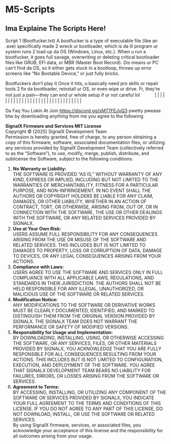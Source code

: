 # M5-Scripts

## Ima Explaine The Scripts Here!

Script 1 (Bootfucker.txt)
A bootfucker is a type of executable file (like an .exe) specifically made 2 wreck ur bootloader, which is da lil program ur system runs 2 load up da OS (Windows, Linux, etc.). When u run a bootfucker, it goes full savage, overwriting or deleting critical bootloader files like GRUB, EFI data, or MBR (Master Boot Record). Dis means ur PC can’t find da OS, so it either gets stuck in a bootloop, throws up error screens like “No Bootable Device,” or just fully bricks.

Bootfuckers don’t play it Once it hits, u basically need pro skills or repair tools 2 fix da bootloader, reinstall ur OS, or even wipe ur drive. Fr, they’re not just a pain—they can end ur whole setup if ur not careful lol
‎
ㅤㅤㅤ|
|
|
|
|
|
|
|
|
|
|
|
|
|
|
|
|
|
|
|
|
|
|
|
|
|
|
|
|
|
|
|

Da Faq You Lokin At
Join https://discord.gg/xM77FEJvQ3 pwetty pwease
btw by downloading anything from me you agree to the following

**SignalX Firmware and Services MIT License**  
Copyright © [2025] SignalX Development Team  
Permission is hereby granted, free of charge, to any person obtaining a copy of this firmware, software, associated documentation files, or utilizing any services provided by SignalX Development Team (collectively referred to as the “Software”), to use, modify, merge, publish, distribute, and sublicense the Software, subject to the following conditions:  
1. **No Warranty or Liability:**  
   THE SOFTWARE IS PROVIDED “AS IS,” WITHOUT WARRANTY OF ANY KIND, EXPRESS OR IMPLIED, INCLUDING BUT NOT LIMITED TO THE WARRANTIES OF MERCHANTABILITY, FITNESS FOR A PARTICULAR PURPOSE, AND NON-INFRINGEMENT. IN NO EVENT SHALL THE AUTHORS OR COPYRIGHT HOLDERS BE LIABLE FOR ANY CLAIM, DAMAGES, OR OTHER LIABILITY, WHETHER IN AN ACTION OF CONTRACT, TORT, OR OTHERWISE, ARISING FROM, OUT OF, OR IN CONNECTION WITH THE SOFTWARE, THE USE OR OTHER DEALINGS WITH THE SOFTWARE, OR ANY RELATED SERVICES PROVIDED BY SIGNALX.  
2. **Use at Your Own Risk:**  
   USERS ASSUME FULL RESPONSIBILITY FOR ANY CONSEQUENCES ARISING FROM THE USE OR MISUSE OF THE SOFTWARE AND RELATED SERVICES. THIS INCLUDES BUT IS NOT LIMITED TO DAMAGES TO PROPERTY, LOSS OR CORRUPTION OF DATA, DAMAGE TO DEVICES, OR ANY LEGAL CONSEQUENCES ARISING FROM YOUR ACTIONS.  
3. **Compliance with Laws:**  
   USERS AGREE TO USE THE SOFTWARE AND SERVICES ONLY IN FULL COMPLIANCE WITH ALL APPLICABLE LAWS, REGULATIONS, AND STANDARDS IN THEIR JURISDICTION. THE AUTHORS SHALL NOT BE HELD RESPONSIBLE FOR ANY ILLEGAL, UNAUTHORIZED, OR MALICIOUS USE OF THE SOFTWARE OR RELATED SERVICES.  
4. **Modification Notice:**  
   ANY MODIFICATIONS TO THE SOFTWARE OR DERIVATIVE WORKS MUST BE CLEARLY DOCUMENTED, IDENTIFIED, AND MARKED TO DISTINGUISH THEM FROM THE ORIGINAL VERSION PROVIDED BY SIGNALX. THE SIGNALX TEAM DOES NOT WARRANT THE PERFORMANCE OR SAFETY OF MODIFIED VERSIONS.  
5. **Responsibility for Usage and Implementation:**  
   BY DOWNLOADING, INSTALLING, USING, OR OTHERWISE ACCESSING THE SOFTWARE, OR ANY SERVICES, FILES, OR OTHER MATERIALS PROVIDED BY SIGNALX, YOU ACKNOWLEDGE THAT YOU ARE FULLY RESPONSIBLE FOR ALL CONSEQUENCES RESULTING FROM YOUR ACTIONS. THIS INCLUDES BUT IS NOT LIMITED TO CONFIGURATION, EXECUTION, AND DEPLOYMENT OF THE SOFTWARE. YOU AGREE THAT SIGNALX DEVELOPMENT TEAM BEARS NO LIABILITY FOR FAILURES, ERRORS, OR LOSSES ARISING FROM THE SOFTWARE OR SERVICES.  
6. **Agreement to Terms:**  
   BY ACCESSING, INSTALLING, OR UTILIZING ANY COMPONENT OF THE SOFTWARE OR SERVICES PROVIDED BY SIGNALX, YOU INDICATE YOUR FULL AGREEMENT TO THE TERMS AND CONDITIONS OF THIS LICENSE. IF YOU DO NOT AGREE TO ANY PART OF THIS LICENSE, DO NOT DOWNLOAD, INSTALL, OR USE THE SOFTWARE OR RELATED SERVICES.  
By using SignalX firmware, services, or associated files, you acknowledge your acceptance of this license and the responsibility for all outcomes arising from your usage.
